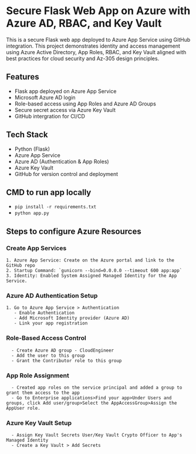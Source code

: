 # Secure Flask Web App on Azure with Azure AD, RBAC, and Key Vault
 This is a secure Flask web app deployed to Azure App Service using GitHub integration. This project demonstrates identity and access management using Azure Active Directory, App Roles, RBAC, and Key Vault aligned with best practices for cloud security and Az-305 design principles.

## Features 
- Flask app deployed on Azure App Service
- Microsoft Azure AD login
- Role-based access using App Roles and Azure AD Groups
- Secure secret access via Azure Key Vault
- GitHub intergration for CI/CD

## Tech Stack 
- Python (Flask)
- Azure App Service
- Azure AD (Authentication & App Roles)
- Azure Key Vault
- GitHub for version control and deployment

## CMD to run app locally 
- `pip install -r requirements.txt`
- `python app.py`

## Steps to configure Azure Resources 
  ### Create App Services
    1. Azure App Service: Create on the Azure portal and link to the GitHub repo
    2. Startup Command: `gunicorn --bind=0.0.0.0 --timeout 600 app:app`
    3. Identity: Enabled System Assigned Managed Identity for the App Service.
  ### Azure AD Authentication Setup 
    1. Go to Azure App Service > Authentication
       - Enable Authentication
       - Add Microsoft Identity provider (Azure AD)
       - Link your app registration
  ### Role-Based Access Control 
      - Create Azure AD group - CloudEngineer 
      - Add the user to this group 
      - Grant the Contributor role to this group
  ### App Role Assignment 
      - Created app roles on the service principal and added a group to grant them access to the app
      - Go to Enterprise applications>Find your app>Under Users and groups, click Add user/group>Select the AppAccessGroup>Assign the AppUser role.
  ### Azure Key Vault Setup 
      - Assign Key Vault Secrets User/Key Vault Crypto Officer to App's Managed Identity
      - Create a Key Vault > Add Secrets 
    

    
